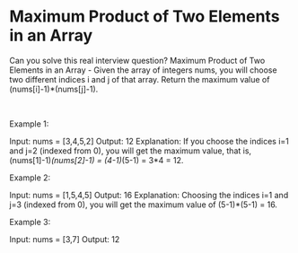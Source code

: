 # Maximum Product of Two Elements in an Array

Can you solve this real interview question? Maximum Product of Two Elements in an Array - Given the array of integers nums, you will choose two different indices i and j of that array. Return the maximum value of (nums[i]-1)*(nums[j]-1).

 

Example 1:


Input: nums = [3,4,5,2]
Output: 12 
Explanation: If you choose the indices i=1 and j=2 (indexed from 0), you will get the maximum value, that is, (nums[1]-1)*(nums[2]-1) = (4-1)*(5-1) = 3*4 = 12. 


Example 2:


Input: nums = [1,5,4,5]
Output: 16
Explanation: Choosing the indices i=1 and j=3 (indexed from 0), you will get the maximum value of (5-1)*(5-1) = 16.


Example 3:


Input: nums = [3,7]
Output: 12